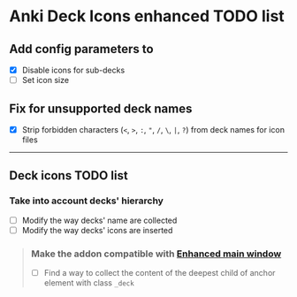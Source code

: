 # Anki Deck Icons enhanced TODO list

## Add config parameters to
- [X] Disable icons for sub-decks
- [ ] Set icon size

## Fix for unsupported deck names
- [X] Strip forbidden characters (`<`, `>`, `:`, `"`, `/`, `\`, `|`, `?`) from deck names for icon files

------
## Deck icons TODO list
### Take into account decks' hierarchy
- [ ] Modify the way decks' name are collected
- [ ] Modify the way decks' icons are inserted

> ### Make the addon compatible with [Enhanced main window](https://ankiweb.net/shared/info/911023479)
> - [ ] Find a way to collect the content of the deepest child of anchor element
>   with class `_deck`
